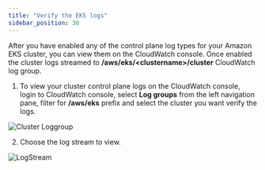 ```yaml
---
title: "Verify the EKS logs"
sidebar_position: 30
---
```


After you have enabled any of the control plane log types for your Amazon EKS cluster, you can view them on the CloudWatch console. Once enabled the cluster logs streamed to **/aws/eks/<clustername\>/cluster** CloudWatch log group.

1. To view your cluster control plane logs on the CloudWatch console, login to CloudWatch console, select **Log groups** from the left navigation pane, filter for **/aws/eks** prefix and select the cluster you want verify the logs.

![Cluster Loggroup](/img/observability-logging/logging-cluster-cw-loggroup.png)

2. Choose the log stream to view.

![LogStream](/img/observability-logging/logging-cluster-cw-logstream.png)
